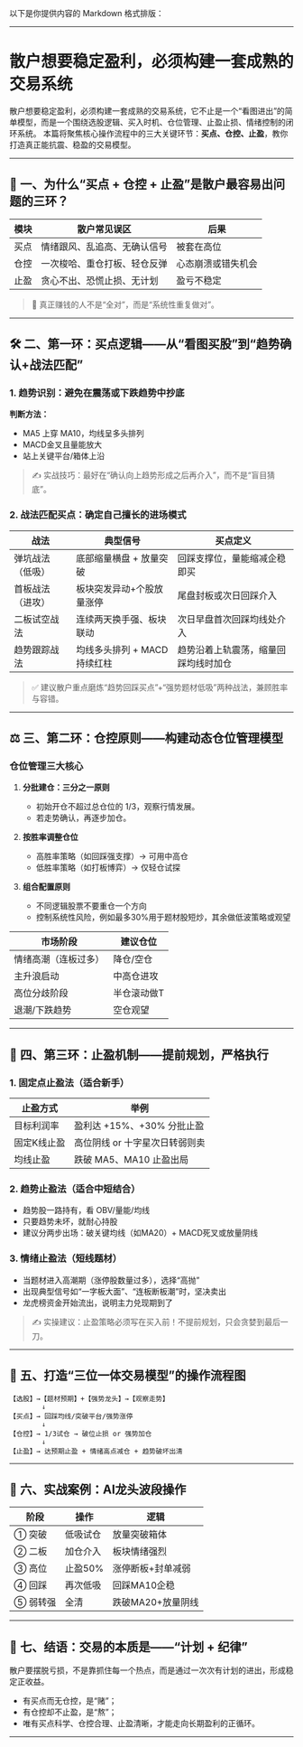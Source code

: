 以下是你提供内容的 Markdown 格式排版：

---

# 散户想要稳定盈利，必须构建一套成熟的交易系统

散户想要稳定盈利，必须构建一套成熟的交易系统，它不止是一个“看图进出”的简单模型，而是一个围绕选股逻辑、买入时机、仓位管理、止盈止损、情绪控制的闭环系统。
本篇将聚焦核心操作流程中的三大关键环节：**买点、仓控、止盈**，教你打造真正能抗震、稳盈的交易模型。

---

## 🎯 一、为什么“买点 + 仓控 + 止盈”是散户最容易出问题的三环？

| 模块   | 散户常见误区                 | 后果           |
| ------ | ---------------------------- | -------------- |
| 买点   | 情绪跟风、乱追高、无确认信号 | 被套在高位     |
| 仓控   | 一次梭哈、重仓打板、轻仓反弹 | 心态崩溃或错失机会 |
| 止盈   | 贪心不出、恐慌止损、无计划   | 盈亏不稳定     |

> 🔑 真正赚钱的人不是“全对”，而是“系统性重复做对”。

---

## 🛠 二、第一环：买点逻辑——从“看图买股”到“趋势确认+战法匹配”

### 1. 趋势识别：避免在震荡或下跌趋势中抄底

**判断方法：**

- MA5 上穿 MA10，均线呈多头排列
- MACD金叉且量能放大
- 站上关键平台/箱体上沿

> ✍️ 实战技巧：最好在“确认向上趋势形成之后再介入”，而不是“盲目猜底”。

### 2. 战法匹配买点：确定自己擅长的进场模式

| 战法           | 典型信号                     | 买点定义                                 |
| -------------- | ---------------------------- | ---------------------------------------- |
| 弹坑战法（低吸） | 底部缩量横盘 + 放量突破       | 回踩支撑位，量能缩减企稳即买              |
| 首板战法（进攻） | 板块突发异动+个股放量涨停     | 尾盘封板或次日回踩介入                    |
| 二板试空战法     | 连续两天换手强、板块联动      | 次日早盘首次回踩均线处介入                |
| 趋势跟踪战法     | 均线多头排列 + MACD持续红柱   | 趋势沿着上轨震荡，缩量回踩均线时加仓      |

> ✅ 建议散户重点磨炼“趋势回踩买点”+“强势题材低吸”两种战法，兼顾胜率与容错。

---

## ⚖️ 三、第二环：仓控原则——构建动态仓位管理模型

### 仓位管理三大核心

1. **分批建仓：三分之一原则**
   - 初始开仓不超过总仓位的 1/3，观察行情发展。
   - 若走势确认，再逐步加仓。

2. **按胜率调整仓位**
   - 高胜率策略（如回踩强支撑）→ 可用中高仓
   - 低胜率策略（如打板博弈）→ 仅轻仓试探

3. **组合配置原则**
   - 不同逻辑股票不要重仓一个方向
   - 控制系统性风险，例如最多30%用于题材股短炒，其余做低波策略或观望

| 市场阶段           | 建议仓位         |
| ------------------ | ---------------- |
| 情绪高潮（连板过多） | 降仓/空仓        |
| 主升浪启动         | 中高仓进攻       |
| 高位分歧阶段       | 半仓滚动做T      |
| 退潮/下跌趋势      | 空仓观望         |

---

## 🧨 四、第三环：止盈机制——提前规划，严格执行

### 1. 固定点止盈法（适合新手）

| 止盈方式         | 举例                                  |
| ---------------- | ------------------------------------- |
| 目标利润率       | 盈利达 +15%、+30% 分批止盈            |
| 固定K线止盈      | 高位阴线 or 十字星次日转弱则卖         |
| 均线止盈         | 跌破 MA5、MA10 止盈出局               |

### 2. 趋势止盈法（适合中短结合）

- 趋势股一路持有，看 OBV/量能/均线
- 只要趋势未坏，就耐心持股
- 建议分两步出场：破关键均线（如MA20）+ MACD死叉或放量阴线

### 3. 情绪止盈法（短线题材）

- 当题材进入高潮期（涨停股数量过多），选择“高抛”
- 出现典型信号如“一字板大面”、“连板断板潮”时，坚决卖出
- 龙虎榜资金开始流出，说明主力兑现期到了

> ✍️ 实操建议：止盈策略必须写在买入前！不提前规划，只会贪婪到最后一刀。

---

## 🧱 五、打造“三位一体交易模型”的操作流程图

```
【选股】→【题材预期】+【强势龙头】→【观察走势】
        ↓
【买点】→ 回踩均线/突破平台/强势涨停
        ↓
【仓控】→ 1/3试仓 → 破位止损 or 强势加仓
        ↓
【止盈】→ 达预期止盈 + 情绪高点减仓 + 趋势破坏出清
```

---

## 📌 六、实战案例：AI龙头波段操作

| 阶段   | 操作         | 逻辑                   |
| ------ | ------------ | ---------------------- |
| ① 突破 | 低吸试仓     | 放量突破箱体           |
| ② 二板 | 加仓介入     | 板块情绪强烈           |
| ③ 高位 | 止盈50%      | 涨停断板+封单减弱      |
| ④ 回踩 | 再次低吸     | 回踩MA10企稳           |
| ⑤ 弱转强 | 全清       | 跌破MA20+放量阴线      |

---

## 🧠 七、结语：交易的本质是——“计划 + 纪律”

散户要摆脱亏损，不是靠抓住每一个热点，而是通过一次次有计划的进出，形成稳定正收益。

- 有买点而无仓控，是“赌”；
- 有仓控却不止盈，是“熬”；
- 唯有买点科学、仓控合理、止盈清晰，才能走向长期盈利的正循环。

---